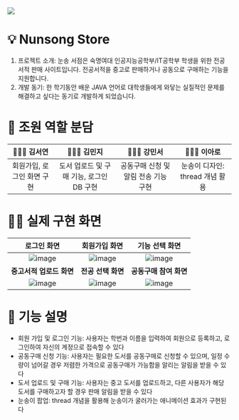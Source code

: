 <img src="https://capsule-render.vercel.app/api?type=soft&color=9b9d9e&fontColor=f5f5f5&height=100&width=100%&section=header&text=Object%20Oriented%20Programming:%20Final%20Term%20Project&fontSize=35" />

# 💡 Nunsong Store

1. 프로젝트 소개: 눈송 서점은 숙명여대 인공지능공학부/IT공학부 학생을 위한 전공 서적 판매 사이트입니다. 전공서적을 중고로 판매하거나 공동으로 구매하는 기능을 지원합니다. 
2. 개발 동기: 한 학기동안 배운 JAVA 언어로 대학생들에게 와닿는 실질적인 문제를 해결하고 싶다는 동기로 개발하게 되었습니다.
 

# 🎤 조원 역할 분담
| **🧑🏻‍💻 김서연** | **🧑🏻‍💻 김민지** | **🧑🏻‍💻 강민서** |**🧑🏻‍💻 이아로**|
|:-----:|:-----:|:-----: |:-----: |
|회원가입, 로그인 화면 구현| 도서 업로드 및 구매 기능, 로그인 DB 구현| 공동구매 신청 및 알림 전송 기능 구현 | 눈송이 디자인: thread 개념 활용|


# 👨‍💻 실제 구현 화면
| **로그인 화면** | **회원가입 화면** | **기능 선택 화면** |
|:-----:|:-----:|:-----: |
|![image](https://github.com/minzix/TermProject/assets/126869805/4dd214b3-9d48-4c53-8407-08100e9d82ca)|![image](https://github.com/minzix/TermProject/assets/126869805/5dbe8a32-c4c4-4370-9964-a9591d58e999)|![image](https://github.com/minzix/TermProject/assets/126869805/805916f1-c531-414b-9dd3-44a74299989c)|
| **중고서적 업로드 화면** | **전공 선택 화면** | **공동구매 참여 화면** |
|![image](https://github.com/minzix/TermProject/assets/126869805/118148c7-0dc7-4d30-8114-2293a46aa764)|![image](https://github.com/minzix/TermProject/assets/126869805/1739d3e5-03f0-400a-a836-0895b6203b49)|![image](https://github.com/minzix/TermProject/assets/126869805/a6773f2a-3710-4507-ad48-815c258fc2d4)|

   
# 📕 기능 설명
- 회원 가입 및 로그인 기능: 사용자는 학번과 이름을 입력하여 회원으로 등록하고, 로그인하여 자신의 계정으로 접속할 수 있다
- 공동구매 신청 기능: 사용자는 필요한 도서를 공동구매로 신청할 수 있으며, 일정 수량이 넘어갈 경우 저렴한 가격으로 공동구매가 가능함을 알리는 알림을 받을 수 있다
- 도서 업로드 및 구매 기능: 사용자는 중고 도서를 업로드하고, 다른 사용자가 해당 도서를 구매하고자 할 경우 판매 알림을 받을 수 있다
- 눈송이 팝업: thread 개념을 활용해 눈송이가 굴러가는 애니메이션 효과가 구현된다

